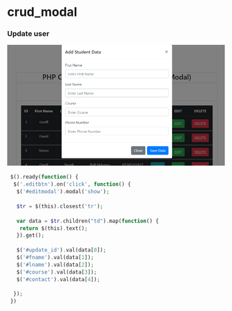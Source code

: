 # crud_modal

### Update user
![Screenshot](img/crud_modal1.png)


```php
 $().ready(function() {
  $('.editbtn').on('click', function() {
   $('#editmodal').modal('show');

   $tr = $(this).closest('tr');

   var data = $tr.children("td").map(function() {
    return $(this).text();
   }).get();

   $('#update_id').val(data[0]);
   $('#fname').val(data[1]);
   $('#lname').val(data[2]);
   $('#course').val(data[3]);
   $('#contact').val(data[4]);

  });
 })
```

